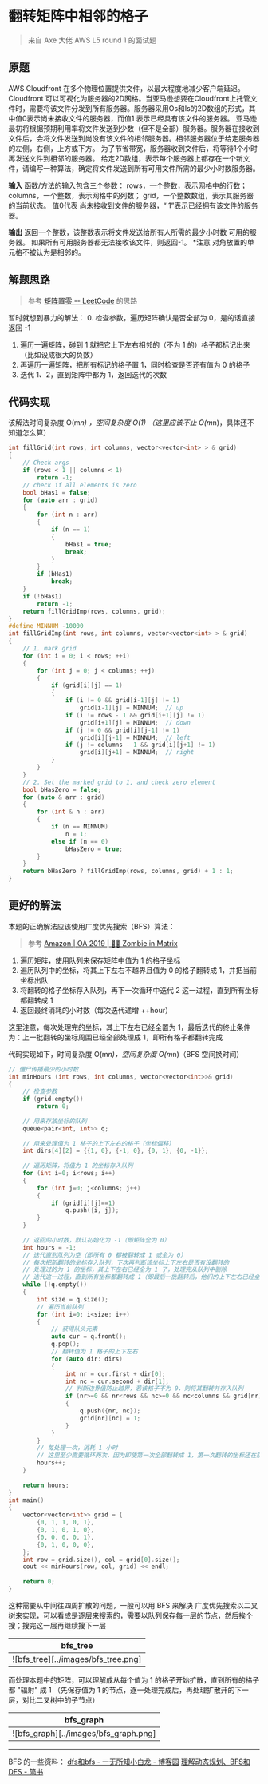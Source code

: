 ﻿# 翻转矩阵中相邻的格子

> 来自 Axe 大佬 AWS L5 round 1 的面试题

## 原题
AWS Cloudfront 在多个物理位置提供文件，以最大程度地减少客户端延迟。
Cloudfront 可以可视化为服务器的2D网格。当亚马逊想要在Cloudfront上托管文件时，需要将该文件分发到所有服务器。服务器采用Os和Is的2D数组的形式，其中值0表示尚未接收文件的服务器，而值1 表示已经具有该文件的服务器。
亚马逊最初将根据预期利用率将文件发送到少数（但不是全部）服务器。服务器在接收到文件后，会将文件发送到尚没有该文件的相邻服务器。相邻服务器位于给定服务器的左侧，右侧，上方或下方。
为了节省带宽，服务器收到文件后，将等待1个小时再发送文件到相邻的服务器。
给定2D数组，表示每个服务器上都存在一个新文件，请编写一种算法，确定将文件发送到所有可用文件所需的最少小时数服务器。

**输入**
函数/方法的输入包含三个参数：
rows，一个整数，表示网格中的行数；
columns，一个整数，表示网格中的列数；
grid，一个整数数组，表示其服务器的当前状态。 值0代表
尚未接收到文件的服务器，“ 1”表示已经拥有该文件的服务器。

**输出**
返回一个整数，该整数表示将文件发送给所有人所需的最少小时数
可用的服务器。 如果所有可用服务器都无法接收该文件，则返回-1。
*注意
对角放置的单元格不被认为是相邻的。

## 解题思路
> 参考 [矩阵置零 -- LeetCode](https://leetcode-cn.com/problems/set-matrix-zeroes/)  的思路

暂时就想到暴力的解法：
0. 检查参数，遍历矩阵确认是否全部为 0，是的话直接返回 -1
1. 遍历一遍矩阵，碰到 1 就把它上下左右相邻的（不为 1 的）格子都标记出来（比如设成很大的负数）
2. 再遍历一遍矩阵，把所有标记的格子置 1，同时检查是否还有值为 0 的格子
3. 迭代 1、2，直到矩阵中都为 1，返回迭代的次数

## 代码实现
该解法时间复杂度 O(m*n) ，空间复杂度 O(1)
（这里应该不止 O(m*n)，具体还不知道怎么算）
```cpp
int fillGrid(int rows, int columns, vector<vector<int> > & grid)
{
    // Check args
    if (rows < 1 || columns < 1)
        return -1;
    // check if all elements is zero
    bool bHas1 = false;
    for (auto arr : grid)
    {
        for (int n : arr)
        {
            if (n == 1)
            {
                bHas1 = true;
                break;
            }
        }
        if (bHas1)
            break;
    }
    if (!bHas1)
        return -1;
    return fillGridImp(rows, columns, grid);
}
#define MINNUM -10000
int fillGridImp(int rows, int columns, vector<vector<int> > & grid)
{
    // 1. mark grid
    for (int i = 0; i < rows; ++i)
    {
        for (int j = 0; j < columns; ++j)
        {
            if (grid[i][j] == 1)
            {
                if (i != 0 && grid[i-1][j] != 1)
                    grid[i-1][j] = MINNUM;  // up
                if (i != rows - 1 && grid[i+1][j] != 1)
                    grid[i+1][j] = MINNUM;  // down
                if (j != 0 && grid[i][j-1] != 1)
                    grid[i][j-1] = MINNUM;  // left
                if (j != columns - 1 && grid[i][j+1] != 1)
                    grid[i][j+1] = MINNUM;  // right
            }
        }
    }
    // 2. Set the marked grid to 1, and check zero element
    bool bHasZero = false;
    for (auto & arr : grid)
    {
        for (int & n : arr)
        {
            if (n == MINNUM)
                n = 1;
            else if (n == 0)
                bHasZero = true;
        }
    }
    return bHasZero ? fillGridImp(rows, columns, grid) + 1 : 1;
}
```

## 更好的解法
本题的正确解法应该使用广度优先搜索（BFS）算法：
> 参考 [Amazon | OA 2019 | 🧟‍♀️ Zombie in Matrix](https://leetcode.com/discuss/interview-question/411357/)

1. 遍历矩阵，使用队列来保存矩阵中值为 1 的格子坐标
2. 遍历队列中的坐标，将其上下左右不越界且值为 0 的格子翻转成 1，并把当前坐标出队
3. 将翻转的格子坐标存入队列，再下一次循环中迭代 2 这一过程，直到所有坐标都翻转成 1
4. 返回最终消耗的小时数（每次迭代递增 ++hour）

这里注意，每次处理完的坐标，其上下左右已经全置为 1，最后迭代的终止条件为：上一批翻转的坐标周围已经全部处理成 1，即所有格子都翻转完成

代码实现如下，时间复杂度 O(m*n)，空间复杂度 O(m*n)（BFS 空间换时间）
```cpp
// 僵尸传播最少的小时数
int minHours (int rows, int columns, vector<vector<int>>& grid) 
{
    // 检查参数
    if (grid.empty()) 
        return 0;
    
    // 用来存放坐标的队列
    queue<pair<int, int>> q;
    
    // 用来处理值为 1 格子的上下左右的格子（坐标偏移）
    int dirs[4][2] = {{1, 0}, {-1, 0}, {0, 1}, {0, -1}};
    
    // 遍历矩阵，将值为 1 的坐标存入队列
    for (int i=0; i<rows; i++) 
    {
        for (int j=0; j<columns; j++) 
        {
            if (grid[i][j]==1) 
                q.push({i, j});
        }
    }
    
    // 返回的小时数，默认初始化为 -1（即矩阵全为 0）
    int hours = -1;
    // 迭代直到队列为空（即所有 0 都被翻转成 1 或全为 0）
    // 每次把新翻转的坐标存入队列，下次再判断该坐标上下左右是否有没翻转的
    // 处理过的为 1 的坐标，其上下左右已经全为 1 了，处理完从队列中删除
    // 迭代这一过程，直到所有坐标都翻转成 1（即最后一批翻转后，他们的上下左右已经全为 1 了）
    while (!q.empty()) 
    {
        int size = q.size();
        // 遍历当前队列
        for (int i=0; i<size; i++) 
        {
            // 获得队头元素
            auto cur = q.front();
            q.pop();
            // 翻转值为 1 格子的上下左右
            for (auto dir: dirs) 
            {
                int nr = cur.first + dir[0];
                int nc = cur.second + dir[1];
                // 判断边界值防止越界，若该格子不为 0，则将其翻转并存入队列
                if (nr>=0 && nr<rows && nc>=0 && nc<columns && grid[nr][nc]==0) 
                {
                    q.push({nr, nc});
                    grid[nr][nc] = 1;
                }
            }   
        }
        // 每处理一次，消耗 1 小时
        // 这里至少需要循环两次，因为即使第一次全部翻转成 1，第一次翻转的坐标还在队列中，需要再下一次判断后清空
        hours++;
    }
    
    return hours;
}
int main() 
{
    vector<vector<int>> grid = {
        {0, 1, 1, 0, 1},
        {0, 1, 0, 1, 0},
        {0, 0, 0, 0, 1},
        {0, 1, 0, 0, 0},
    };
    int row = grid.size(), col = grid[0].size();
    cout << minHours(row, col, grid) << endl;
    
    return 0;
}
```
这种需要从中间往四周扩散的问题，一般可以用 BFS 来解决
广度优先搜索以二叉树来实现，可以看成是逐层来搜索的，需要以队列保存每一层的节点，然后挨个搜；搜完这一层再继续搜下一层

| bfs_tree |
| ---- |
|![bfs_tree][../images/bfs_tree.png]|

而处理本题中的矩阵，可以理解成从每个值为 1 的格子开始扩散，直到所有的格子都 "辐射" 成 1
（先保存值为 1 的节点，逐一处理完成后，再处理扩散开的下一层，对比二叉树中的子节点）

| bfs_graph |
| ---- |
|![bfs_graph][../images/bfs_graph.png]|

------

BFS 的一些资料：
[dfs和bfs - 一无所知小白龙 - 博客园](https://www.cnblogs.com/wzl19981116/p/9397203.html)
[理解动态规划、BFS和DFS - 简书](https://www.jianshu.com/p/a46ee4ed2a8f)




